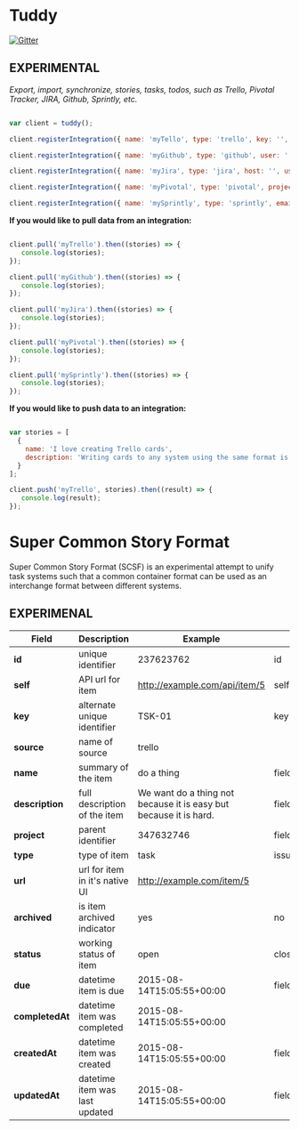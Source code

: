 # Tuddy

[![Gitter](https://badges.gitter.im/Join%20Chat.svg)](https://gitter.im/specerator/tuddy?utm_source=badge&utm_medium=badge&utm_campaign=pr-badge)

## EXPERIMENTAL

*Export, import, synchronize, stories, tasks, todos, such as Trello, Pivotal Tracker, JIRA, Github, Sprintly, etc.*

```javascript

var client = tuddy();

client.registerIntegration({ name: 'myTello', type: 'trello', key: '', token: '', board_id: ''});

client.registerIntegration({ name: 'myGithub', type: 'github', user: '', repo: '', access_token: ''});

client.registerIntegration({ name: 'myJira', type: 'jira', host: '', username: '', password: ''});

client.registerIntegration({ name: 'myPivotal', type: 'pivotal', project: '', token: ''});

client.registerIntegration({ name: 'mySprintly', type: 'sprintly', email: '', key: ''});
```

**If you would like to pull data from an integration:**

```javascript

client.pull('myTrello').then((stories) => {
   console.log(stories);
});

client.pull('myGithub').then((stories) => {
   console.log(stories);
});

client.pull('myJira').then((stories) => {
   console.log(stories);
});

client.pull('myPivotal').then((stories) => {
   console.log(stories);
});

client.pull('mySprintly').then((stories) => {
   console.log(stories);
});

```

**If you would like to push data to an integration:**

```javascript

var stories = [
  {
    name: 'I love creating Trello cards',
    description: 'Writing cards to any system using the same format is fun.'
  }
];

client.push('myTrello', stories).then((result) => {
   console.log(result);
});

```

# Super Common Story Format

Super Common Story Format (SCSF) is an experimental attempt to unify task systems such that a common container format can be used as an interchange format between different systems.

## EXPERIMENAL


|  **Field** | **Description** | **Example** | **JIRA** | **Trello** | **Pivotal** | **GitHub** |
|  ------ | ------ | ------ | ------ | ------ | ------ | ------ |
|  **id** | unique identifier | 237623762 | id | id | id | id |
|  **self** | API url for item | http://example.com/api/item/5 | self | - | - | url |
|  **key** | alternate unique identifier | TSK-01 | key | idShort |  | number |
|  **source** | name of source | trello |  | "trello" |  | "github" |
|  **name** | summary of the item | do a thing | fields.summary | name | name | title |
|  **description** | full description of the item | We want do a thing not because it is easy but because it is hard. | fields.description | desc |  | body |
|  **project** | parent identifier | 347632746 | fields.project.id | idBoard | project_id | this.integration.repo |
|  **type** | type of item | task | issue | bug | feature | story | issuetype.name | - | kind |  |
|  **url** | url for item in it's native UI | http://example.com/item/5 |  | url | urk | html_url |
|  **archived** | is item archived indicator | yes | no |  |  | - |  |
|  **status** | working status of item | open | closed | backlog | current |  |  | current_state | state |
|  **due** | datetime item is due | 2015-08-14T15:05:55+00:00 | fields.duedate | due |  |  |
|  **completedAt** | datetime item was completed | 2015-08-14T15:05:55+00:00 |  |  |  | closed_at |
|  **createdAt** | datetime item was created | 2015-08-14T15:05:55+00:00 | fields.created | dateLastActivity | created_at | created_at |
|  **updatedAt** | datetime item was last updated | 2015-08-14T15:05:55+00:00 | fields.updated | dateLastActivity | updated_at | updated_at |
